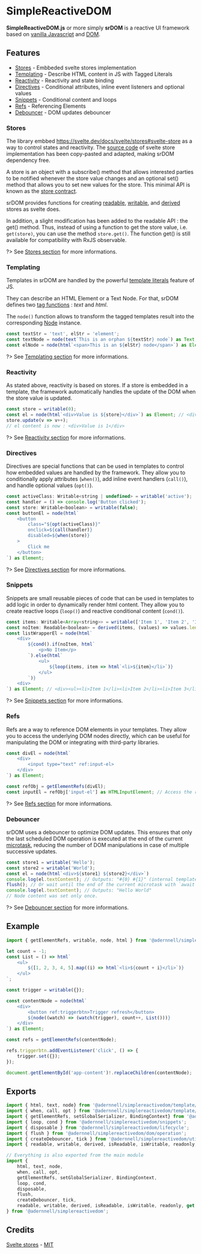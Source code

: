 SimpleReactiveDOM
=================

**SimpleReactiveDOM.js** or more simply **srDOM** is a reactive UI framework based on [vanilla Javascript](https://developer.mozilla.org/en-US/docs/Web/JavaScript) and [DOM](https://developer.mozilla.org/en-US/docs/Web/API/Document_Object_Model).


## Features
  * [Stores](./#stores) - Embbeded svelte stores implementation
  * [Templating](./#templating) - Describe HTML content in JS with Tagged Literals
  * [Reactivity](./#reactivity) - Reactivity and state binding
  * [Directives](./#directives) - Conditional attributes, inline event listeners and optional values
  * [Snippets](./#snippets) - Conditional content and loops
  * [Refs](./#refs) - Referencing Elements
  * [Debouncer](./#debouncer) - DOM updates debouncer

### Stores
The library embbed https://svelte.dev/docs/svelte/stores#svelte-store as a way to control states and reactivity. The [source code](https://github.com/sveltejs/svelte/tree/main/packages/svelte/src/store) of svelte store implementation has been copy-pasted and adapted, making srDOM dependency free.

A store is an object with a subscribe() method that allows interested parties to be notified whenever the store value changes and an optional set() method that allows you to set new values for the store. 
This minimal API is known as the [store contract](https://svelte.dev/docs/svelte/stores#Store-contract).

srDOM provides functions for creating [readable](https://svelte.dev/docs/svelte-store#readable), [writable](https://svelte.dev/docs/svelte-store#writable), and [derived](https://svelte.dev/docs/svelte-store#derived) stores as svelte does.

In addition, a slight modification has been added to the readable API : the get() method. Thus, instead of using a function to get the store value, i.e. `get(store)`, you can use the method `store.get()`. The function get() is still available for compatibility with RxJS observable.

?> See [Stores section](/stores) for more informations.

### Templating
Templates in srDOM are handled by the powerful [template literals](https://developer.mozilla.org/en-US/docs/Web/JavaScript/Reference/Template_literals) feature of JS.

They can describe an HTML Element or a Text Node. For that, srDOM defines two [tag functions](https://developer.mozilla.org/en-US/docs/Web/JavaScript/Reference/Template_literals#tagged_templates) : _text_ and _html_.

The `node()` function allows to transform the tagged templates result into the corresponding [Node](https://developer.mozilla.org/en-US/docs/Web/API/Node) instance.
```js
const textStr = 'text', elStr = 'element';
const textNode = node(text`This is an orphan ${textStr} node`) as Text; // This is an orphan text node
const elNode = node(html`<span>This is an ${elStr} node</span>`) as Element; // <span>This is an element node<span>
```

?> See [Templating section](/templating) for more informations.

### Reactivity
As stated above, reactivity is based on stores. If a store is embedded in a template, the framework automatically handles the update of the DOM when the store value is updated.
```js
const store = writable(0);
const el = node(html`<div>Value is ${store}</div>`) as Element; // <div>Value is 0</div>
store.update(v => v++);
// el content is now : <div>Value is 1</div>
```

?> See [Reactivity section](/reactivity) for more informations.

### Directives
Directives are special functions that can be used in templates to control how embedded values are handled by the framework. They allow you to conditionally apply attributes (`when()`), add inline event handlers (`call()`), and handle optional values (`opt()`).
```js
const activeClass: Writable<string | undefined> = writable('active');
const handler = () => console.log('Button clicked');
const store: Writable<boolean> = writable(false);
const buttonEl = node(html`
    <button
        class="${opt(activeClass)}"
        onclick=${call(handler)}
        disabled=${when(store)}
    >
        Click me
    </button>
`) as Element;
```

?> See [Directives section](/directives) for more informations.

### Snippets
Snippets are small reusable pieces of code that can be used in templates to add logic in order to dynamically render html content. They allow you to create reactive loops (`loop()`) and reactive conditional content (`cond()`).
```js
const items: Writable<Array<string>> = writable(['Item 1', 'Item 2', 'Item 3']);
const noItem: Readable<boolean> = derived(items, (values) => values.length === 0);
const listWrapperEl = node(html`
    <div>
        ${cond().if(noItem, html`
            <p>No Item</p>
        `).else(html`
            <ul>
                ${loop(items, item => html`<li>${item}</li>`)}
            </ul>
        `)}
    <div>
`) as Element; // <div><ul><li>Item 1</li><li>Item 2</li><li>Item 3</li></ul></div>
```

?> See [Snippets section](/snippets) for more informations.

### Refs
Refs are a way to reference DOM elements in your templates. They allow you to access the underlying DOM nodes directly, which can be useful for manipulating the DOM or integrating with third-party libraries.
```js
const divEl = node(html`
    <div>
        <input type="text" ref:input-el>
    </div>
`) as Element;

const refObj = getElementRefs(divEl);
const inputEl = refObj['input-el'] as HTMLInputElement; // Access the referenced input element
```

?> See [Refs section](/refs) for more informations.

### Debouncer
srDOM uses a debouncer to optimize DOM updates. This ensures that only the last scheduled DOM operation is executed at the end of the current [microtask](https://developer.mozilla.org/en-US/docs/Web/API/HTML_DOM_API/Microtask_guide), reducing the number of DOM manipulations in case of multiple successive updates.

```js
const store1 = writable('Hello');
const store2 = writable('World');
const el = node(html`<div>${store1} ${store2}</div>`)
console.log(el.textContent); // Outputs: "#{0} #{1}" (internal template placeholders representation)
flush(); // Or wait until the end of the current microtask with `await tick()`
console.log(el.textContent); // Outputs: "Hello World"
// Node content was set only once.
```

?> See [Debouncer section](/debouncer) for more informations.


## Example
```js
import { getElementRefs, writable, node, html } from '@adernnell/simplereactivedom';

let count = -1;
const List = () => html`
    <ul>
        ${[1, 2, 3, 4, 5].map((i) => html`<li>${count + i}</li>`)}
    </ul>
`;

const trigger = writable({});

const contentNode = node(html`
    <div>
        <button ref:triggerbtn>Trigger refresh</button>
        ${node((watch) => (watch(trigger), count++, List()))}
    </div>
`) as Element;

const refs = getElementRefs(contentNode);

refs.triggerbtn.addEventListener('click', () => {
    trigger.set({});
});

document.getElementById('app-content')!.replaceChildren(contentNode);
```

## Exports
```js
import { html, text, node} from '@adernnell/simplereactivedom/template/tag';
import { when, call, opt } from '@adernnell/simplereactivedom/template/directives';
import { getElementRefs, setGlobalSerializer, BindingContext} from '@adernnell/simplereactivedom/binding';
import { loop, cond } from '@adernnell/simplereactivedom/snippets';
import { disposable } from '@adernnell/simplereactivedom/lifecycle';
import { flush } from '@adernnell/simplereactivedom/dom/operation';
import { createDebouncer, tick } from '@adernnell/simplereactivedom/utils/debounce';
import { readable, writable, derived, isReadable, isWritable, readonly, get} from '@adernnell/simplereactivedom/stores';

// Everything is also exported from the main module
import { 
    html, text, node, 
    when, call, opt, 
    getElementRefs, setGlobalSerializer, BindingContext, 
    loop, cond, 
    disposable, 
    flush, 
    createDebouncer, tick, 
    readable, writable, derived, isReadable, isWritable, readonly, get 
} from '@adernnell/simplereactivedom';
```

## Credits
[Svelte stores](https://svelte.dev/docs/svelte/stores) - [MIT](https://github.com/sveltejs/svelte/blob/main/LICENSE.md)
